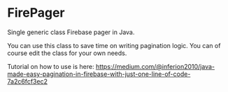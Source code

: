 # FirePager
Single generic class Firebase pager in Java. 

You can use this class to save time on writing pagination logic. You can of course edit the class for your own needs.

Tutorial on how to use is here: 
https://medium.com/@inferion2010/java-made-easy-pagination-in-firebase-with-just-one-line-of-code-7a2c6fcf3ec2
